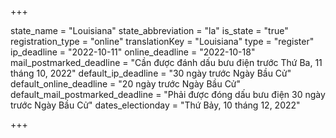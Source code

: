 +++

state_name = "Louisiana"
state_abbreviation = "la"
is_state = "true"
registration_type = "online"
translationKey = "Louisiana"
type = "register"
ip_deadline = "2022-10-11"
online_deadline = "2022-10-18"
mail_postmarked_deadline = "Cần được đánh dấu bưu điện trước Thứ Ba, 11 tháng 10, 2022"
default_ip_deadline = "30 ngày trước Ngày Bầu Cử"
default_online_deadline = "20 ngày trước Ngày Bầu Cử"
default_mail_postmarked_deadline = "Phải được đóng dấu bưu điện 30 ngày trước Ngày Bầu Cử"
dates_electionday = "Thứ Bảy, 10 tháng 12, 2022"

+++